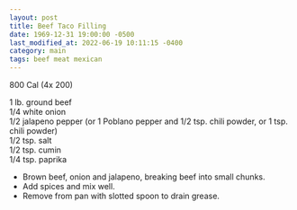 ```yaml
---
layout: post
title: Beef Taco Filling
date: 1969-12-31 19:00:00 -0500
last_modified_at: 2022-06-19 10:11:15 -0400
category: main
tags: beef meat mexican
---
```

800 Cal (4x 200)
  
1 lb. ground beef  
1/4 white onion  
1/2 jalapeno pepper (or 1 Poblano pepper and 1/2 tsp. chili powder, or 1 tsp. chili powder)  
1/2 tsp. salt  
1/2 tsp. cumin  
1/4 tsp. paprika  


* Brown beef, onion and jalapeno, breaking beef into small chunks.
* Add spices and mix well.
* Remove from pan with slotted spoon to drain grease.
